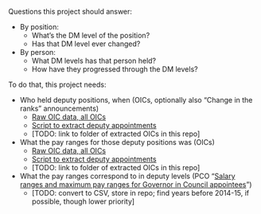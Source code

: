 Questions this project should answer:

- By position:
	- What’s the DM level of the position?
	- Has that DM level ever changed?
- By person:
	- What DM levels has that person held?
	- How have they progressed through the DM levels?

To do that, this project needs:

- Who held deputy positions, when (OICs, optionally also “Change in the ranks” announcements)
	- [Raw OIC data, all OICs](https://github.com/lchski/oic-data)
	- [Script to extract deputy appointments](https://github.com/lchski/oic-analysis/blob/main/analysis/deputy-appointments.R)
	- [TODO: link to folder of extracted OICs in this repo]
- What the pay ranges for those deputy positions was (OICs)
	- [Raw OIC data, all OICs](https://github.com/lchski/oic-data)
	- [Script to extract deputy appointments](https://github.com/lchski/oic-analysis/blob/main/analysis/deputy-appointments.R)
	- [TODO: link to folder of extracted OICs in this repo]
- What the pay ranges correspond to in deputy levels (PCO “[Salary ranges and maximum pay ranges for Governor in Council appointees](https://www.canada.ca/en/privy-council/programs/appointments/governor-council-appointments/compensation-terms-conditions-employment/salary-ranges-performance-pay.html)”)
	- [TODO: convert to CSV, store in repo; find years before 2014-15, if possible, though lower priority]